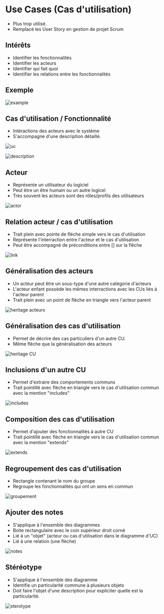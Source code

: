 # Use Cases (Cas d'utilisation)

* Plus trop utilisé.
* Remplacé les User Story en gestion de projet Scrum

## Intérêts

* Identifier les fonctionnalités
* Identifier les acteurs
* Identifier qui fait quoi
* Identifier les relations entre les fonctionnalités

## Exemple

![example](http://www.plantuml.com/plantuml/svg/JSp1Yi8m4CRnUvxYe_SUjhqlXUvw5i476AQJ6amJcKn04TzTAa9x--0t_ncAaLfT8YgtSfVb5iL5yGRBq31V35DGOGivEMBBYkQGyuHHWmLkG0MUtNf1QOw2anIZgfGCJmVK8an5qFoJOGq_nNdysTkH7l1Pzzxj_Kz3kdwXTo_d6MtxktxPPhVDtWsIfhh4Dm00)


## Cas d'utilisation / Fonctionnalité

* Intéractions des acteurs avec le système
* S'accompagne d'une description détaillé.


![uc](http://www.plantuml.com/plantuml/svg/SoWkIImgAStDuIejJarEB4vLK799pKtCIqbLI4ajLiXFIojABLRYSaZDIm4g0W00)

![description](https://upload.wikimedia.org/wikipedia/commons/thumb/5/51/Description_d%27un_cas_d%27utilisation.jpg/297px-Description_d%27un_cas_d%27utilisation.jpg)

## Acteur

* Représente un utilisateur du logiciel
* Peut être un être humain ou un autre logicel
* Très souvent les acteurs sont des rôles/profils des utilisateurs

![actor](http://www.plantuml.com/plantuml/svg/SoWkIImgAStDuR9oJCv8BKajBRBYSaZDIm4A0G00)

## Relation acteur / cas d'utilisation

* Trait plein avec pointe de flèche simple vers le cas d'utilisation
* Représente l'interraction entre l'acteur et le cas d'utilisation
* Peut être accompagné de préconditions entre [] sur la flêche

![link](http://www.plantuml.com/plantuml/svg/1S6n3GCX30NGdYb-cHGiG16H8bD4AH1O2Zfidx1zyzzxrRnj3rwflFkVd68NvFp2uoENJe8rT6LkCkY9Wgzh61OPpgqZfXjCnK42S-t7BrMI4Rnk)

## Généralisation des acteurs

* Un acteur peut être un sous-type d'une autre catégorie d'acteurs
* L'acteur enfant possède les mêmes interractions avec les CUs liés à l'acteur parent
* Trait plein avec un point de flèche en triangle vers l'acteur parent

![heritage acteurs](http://www.plantuml.com/plantuml/svg/SoWkIImgAStDuR9oJoqkoSpFoqlCB4fLICxFBIX9JCf9jLBGrRLJq0XEp2pEB578IIrMI4jCBYajIYtMnAt5faPNLy7A1rcC2y55c1gMc9EPaWeqLI4fCoSn3o6loUMGcfS2T1O0)

## Généralisation des cas d'utilisation

* Permet de décrire des cas particuliers d'un autre CU.
* Même flèche que la généralisation des acteurs

![heritage CU](http://www.plantuml.com/plantuml/svg/SoWkIImgAStDuNBEoKpDAr7GjLFG24ejoInABL98IIrMI2qkEBmYERLO4rc1o-6L1Vd562eqt1A1-XHAyr8LIeeIyueJaqioy_CKaXBpaa4IcWesDRgwKEF9qupJQeVKl1IWBm00)

## Inclusions d'un autre CU

* Permet d'extraire des comportements communs 
* Trait pointillé avec flèche en triangle vers le cas d'utilisation commun avec la mention "includes"

![includes](http://www.plantuml.com/plantuml/svg/VOwn3i8m34JtVCLjq27zW0YXRYniIEnkwqgMN1SbpiR70rCOeADzUkzkA4xPwweXNRYuR6OacJ5jwyDfL4w8yOpZZQI8GxbWeSbhvjBzHqxF696ktx_GpcQzayhCKCOeIjRoBlniHDz_jXpUaBaimXqIn2QjCuST6tQmWMskgxu0)

## Composition des cas d'utilisation

* Permet d'ajouter des fonctionnalités à autre CU
* Trait pointillé avec flèche en triangle vers le cas d'utilisation commun avec la mention "extends"

![extends](http://www.plantuml.com/plantuml/svg/SoWkIImgAStDuNBEoKpDAr7GjLFG24ejoInABL98IIrMI2qkEBmYERLOaql3CIUrg0Gih92ZdfbNN9gMbbcSc9US2X8fpiz9ITLKqCEbNS5A8RMY93KlfPZB0KW2RGG0)

## Regroupement des cas d'utilisation

* Rectangle contenant le nom du groupe
* Regroupe les fonctionnalités qui ont un sens en commun

![groupement](http://www.plantuml.com/plantuml/svg/ZT1DYW8n50JWVKvHkvbUp1mW2sbNkku-GKXU910JoNiHGJoGv_1YnXyK51jt8PNw2jApc29r7PLU44l8APbG28x0DaTJWfoE-YKSbbeLicBIAXB6npli5J3bu6-6txdthKk8nDYKx8cPQc6OkeFDxTIfmvDlO-zikxnP0zbIxzRMM2ENz0fyCOF_9em_mL6Iu0Drq0Z9nkg8rITwijHJSkqlpm00)

## Ajouter des notes

* S'applique à l'ensemble des diagrammes
* Boite rectangulaire avec le coin supérieur droit corné
* Lié à un "objet" (acteur ou cas d'utilisation dans le diagramme d'UC)
* Lié à une relation (une flèche)

![notes](http://www.plantuml.com/plantuml/svg/VOwnJKGn38PxJ_6NKB305UYe6809JCvvYkJ44Di82J4GSx0OUG9HNF6wJzRtsJvxy8piIgT7yMWs1hSfk0YycF9iyVrreYabU6mgUFgVueE0emftzxXvg7Mr0XN7oxGgxfBJmVcEOejkwPDes5AUBS8whEBm5w2DeXdGbUGKpjrGnblx4_U80BbIjj-b2nsTNrCYn4d61VjvEY_AhZy0)

## Stéréotype

* S'applique à l'ensemble des diagramme
* Identifie un particularité commune à plusieurs objets
* Doit faire l'objet d'une description pour expliciter quelle est la particularité.

![sterotype](http://www.plantuml.com/plantuml/svg/SoWkIImgAStDuR8AhYmkERmYDrKXoCDAmSOcAp_9pauXiLYXA8FBoZsrk2GpFoylCRCe5IIPKPgRc9a7aIzEpi_XAifGqBLJq73CoYyjILKepLCeIqnEB04fr-G2AS0jwv2QbmAq7m00)
